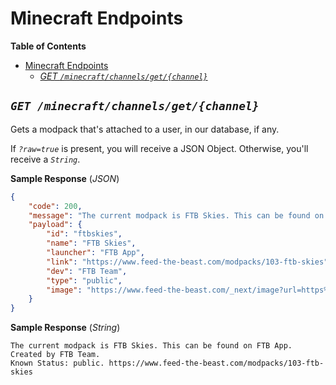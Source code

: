# Minecraft Endpoints

**Table of Contents**
- [Minecraft Endpoints](#minecraft-endpoints)
  - [*GET `/minecraft/channels/get/{channel}`*](#get-minecraftchannelsgetchannel)

## *`GET /minecraft/channels/get/{channel}`*
Gets a modpack that's attached to a user, in our database, if any.

If *`?raw=true`* is present, you will receive a JSON Object. Otherwise, you'll receive a *`String`*.

**Sample Response** (*JSON*)
```json
{
    "code": 200,
    "message": "The current modpack is FTB Skies. This can be found on FTB App. Created by FTB Team. Known Status: public. https://www.feed-the-beast.com/modpacks/103-ftb-skies",
    "payload": {
        "id": "ftbskies",
        "name": "FTB Skies",
        "launcher": "FTB App",
        "link": "https://www.feed-the-beast.com/modpacks/103-ftb-skies",
        "dev": "FTB Team",
        "type": "public",
        "image": "https://www.feed-the-beast.com/_next/image?url=https%3A%2F%2Fapps.modpacks.ch%2Fmodpacks%2Fart%2F99%2FFTB%20Skies%20512x512.png&w=256&q=75"
    }
}
```
**Sample Response** (*String*)
```
The current modpack is FTB Skies. This can be found on FTB App. Created by FTB Team.
Known Status: public. https://www.feed-the-beast.com/modpacks/103-ftb-skies
```
